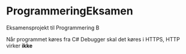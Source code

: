 # ProgrammeringEksamen
Eksamensprojekt til Programmering B

Når programmet køres fra C# Debugger skal det køres i HTTPS, HTTP virker **ikke**
